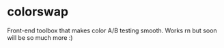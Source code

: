 # colorswap
Front-end toolbox that makes color A/B testing smooth.  Works rn but soon will be so much more :)
